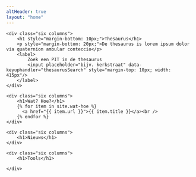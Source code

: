 ```yaml
---
altHeader: true
layout: "home"
---
```


<div class="row" class="home-blocks">
        
	<div class="six columns">
		<h1 style="margin-bottom: 10px;">Thesaurus</h1>
		<p style="margin-bottom: 20px;">De thesaurus is lorem ipsum dolor via quaternion ambular conteccio</p>
		<label>
			Zoek een PIT in de thesaurus
			<input placeholder="bijv. kerkstraat" data-keyuphandler="thesaurusSearch" style="margin-top: 10px; width: 415px"/>
		</label>
	</div>

	<div class="six columns">
		<h1>Wat? Hoe?</h1>
		{% for item in site.wat-hoe %}
		  <a href="{{ item.url }}">{{ item.title }}</a><br />
		{% endfor %}
	</div>

</div>

<div class="row" class="home-blocks">
        
	<div class="six columns">
		<h1>Nieuws</h1>
	</div>

	<div class="six columns">
		<h1>Tools</h1>
	
	</div>

</div>

<script type="text/javascript">
	var keyHandlerMap = {
			thesaurusSearch: thesaurusSearchKeyUp
		};

	function genericKeyHandler(e){
		var srcElement = e.srcElement,
			handlerName = srcElement.dataset.keyuphandler,
			handler = keyHandlerMap[handlerName];
		
		if(handler){
			handler.call(srcElement, e);
		}
	}

	function thesaurusSearchKeyUp(e){
		var enterCode = 13;

		if(e.keyCode === enterCode){
			location.href = 'http://histograph.io/viewer/#search=' + this.value
		}
	}

	document.addEventListener('keyup', genericKeyHandler);
</script>